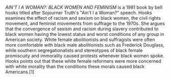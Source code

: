 _AIN'T I A WOMAN?: BLACK WOMEN AND FEMINISM_ is a 1981 book by bell hooks titled after Sojourner Truth's "Ain't I a Woman?" speech. Hooks examines the effect of racism and sexism on black women, the civil rights movement, and feminist movements from suffrage to the 1970s. She argues that the convergence of sexism and racism during slavery contributed to black women having the lowest status and worst conditions of any group in American society. White female abolitionists and suffragists were often more comfortable with black male abolitionists such as Frederick Douglass, while southern segregationalists and stereotypes of black female promiscuity and immorality caused protests whenever black women spoke. Hooks points out that these white female reformers were more concerned with white morality than the conditions these morals caused black Americans.[1]
